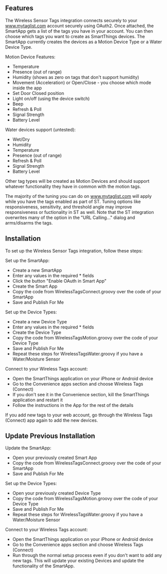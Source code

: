## Features

The Wireless Sensor Tags integration connects securely to your www.mytaglist.com account securely using OAuth2. Once attached, the SmartApp gets a list of the tags you have in your account. You can then choose which tags you want to create as SmartThings devices. The  SmartApp currently creates the devices as a Motion Device Type or a Water Device Type.

Motion Device Features:

* Temperature 
* Presence (out of range)
* Humidity (shows as zero on tags that don't support humidity)
* Movement (Acceleration) or Open/Close - you choose which mode inside the app
* Set Door Closed position
* Light on/off (using the device switch)
* Beep
* Refresh & Poll
* Signal Strength
* Battery Level

Water devices support (untested):

* Wet/Dry
* Humidity
* Temperature 
* Presence (out of range)
* Refresh & Poll
* Signal Strength
* Battery Level

Other tag types will be created as Motion Devices and should support whatever functionality they have in common with the motion tags. 

The majority of the tuning you can do on www.mytaglist.com will apply while you have the tags enabled as part of ST. Tuning options like responsiveness, sensitivity, and threshold angle may improve responsiveness or fuctionality in ST as well. Note that the ST integration overwrites many of the option in the "URL Calling..." dialog and arms/disarms the tags. 

## Installation

To set up the Wireless Sensor Tags integration, follow these steps:

Set up the SmartApp:
* Create a new SmartApp
* Enter any values in the required * fields
* Click the button "Enable OAuth in Smart App"
* Create the Smart App
* Copy the code from WirelessTagsConnect.groovy over the code of your SmartApp
* Save and Publish For Me

Set up the Device Types:
* Create a new Device Type
* Enter any values in the required * fields
* Create the Device Type
* Copy the code from WirelessTagsMotion.groovy over the code of your Device Type
* Save and Publish For Me
* Repeat these steps for WirelessTagsWater.groovy if you have a Water/Moisture Sensor

Connect to your Wireless Tags account:
* Open the SmartThings application on your iPhone or Android device
* Go to the Convenience apps section and choose Wireless Tags (Connect)
* If you don't see it in the Convenience section, kill the SmartThings application and restart it
* Follow the instructions in the App for the rest of the details

If you add new tags to your web account, go through the Wireless Tags (Connect) app again to add the new devices.

## Update Previous Installation
Update the SmartApp:
* Open your previously created Smart App
* Copy the code from WirelessTagsConnect.groovy over the code of your SmartApp
* Save and Publish For Me

Set up the Device Types:
* Open your previously created Device Type
* Copy the code from WirelessTagsMotion.groovy over the code of your Device Type
* Save and Publish For Me
* Repeat these steps for WirelessTagsWater.groovy if you have a Water/Moisture Sensor

Connect to your Wireless Tags account:
* Open the SmartThings application on your iPhone or Android device
* Go to the Convenience apps section and choose Wireless Tags (Connect)
* Run through the normal setup process even if you don't want to add any new tags. This will update your existing Devices and update the functionality of the SmartApp.
